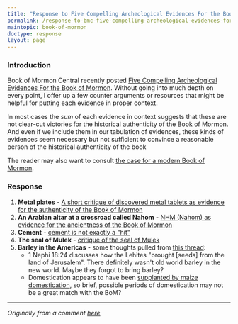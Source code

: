 ```yaml
---
title: "Response to Five Compelling Archeological Evidences For the Book of Mormon"
permalink: /response-to-bmc-five-compelling-archeological-evidences-for-bom/
maintopic: book-of-mormon
doctype: response
layout: page
---
```


### Introduction

Book of Mormon Central recently posted [Five Compelling Archeological Evidences For the Book of Mormon](https://bookofmormoncentral.org/blog/five-compelling-archeological-evidences-for-the-book-of-mormon).  Without going into much depth on every point, I offer up a few counter arguments or resources that might be helpful for putting each evidence in proper context.

In most cases the *sum* of each evidence in context suggests that these are not clear-cut victories for the historical authenticity of the Book of Mormon.  And even if we include them in our tabulation of evidences, these kinds of evidences seem necessary but not sufficient to convince a reasonable person of the historical authenticity of the book

The reader may also want to consult [the case for a modern Book of Mormon](https://faenrandir.github.io/a_careful_examination/bom-parallels-to-1800s-thought/).

### Response

1. **Metal plates** - [A short critique of discovered metal tablets as evidence for the authenticity of the Book of Mormon](https://faenrandir.github.io/a_careful_examination/short-critique-metal-tablets-as-evidence-for-bom/)
1. **An Arabian altar at a crossroad called Nahom** - [NHM (Nahom) as evidence for the ancientness of the Book of Mormon](https://faenrandir.github.io/a_careful_examination/nhm-nahom-resources/)
1. **Cement** - [cement is not exactly a "hit"](https://www.reddit.com/r/mormon/comments/ez12jx/so_i_finally_read_the_ces_letters/fh592l5/)
1. **The seal of Mulek** - [critique of the seal of Mulek](https://www.reddit.com/r/exmormon/comments/fv9me/the_seal_of_mulek/c1ivtw7/)
1. **Barley in the Americas** - some thoughts pulled from [this thread](https://www.reddit.com/r/exmormon/comments/b09g77/question_about_barleywheat_in_precolumbian_america/):
    * 1 Nephi 18:24 discusses how the Lehites "brought [seeds] from the land of Jerusalem".  There definitely wasn't old world barley in the new world.  Maybe they forgot to bring barley?
    * Domestication appears to have been [supplanted by maize domestication](https://en.wikipedia.org/wiki/Hordeum_pusillum), so brief, possible periods of domestication may not be a great match with the BoM?

---

*Originally from a comment [here](https://www.reddit.com/r/exmormon/comments/gjwgxa/thoughts_bom_artifacts/fqnm7if/)*

